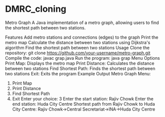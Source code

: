 # DMRC_cloning
Metro Graph
A Java implementation of a metro graph, allowing users to find the shortest path between two stations.

Features
Add metro stations and connections (edges) to the graph
Print the metro map
Calculate the distance between two stations using Dijkstra's algorithm
Find the shortest path between two stations
Usage
Clone the repository: git clone https://github.com/your-username/metro-graph.git
Compile the code: javac grap.java
Run the program: java grap
Menu Options
Print Map: Displays the metro map
Print Distance: Calculates the distance between two stations
Find Shortest Path: Finds the shortest path between two stations
Exit: Exits the program
Example Output
Metro Graph Menu:
1. Print Map
2. Print Distance
3. Find Shortest Path
4. Exit
Enter your choice: 3
Enter the start station: Rajiv Chowk
Enter the end station: Huda City Centre
Shortest path from Rajiv Chowk to Huda City Centre:
Rajiv Chowk->Central Secretariat->INA->Huda City Centre
